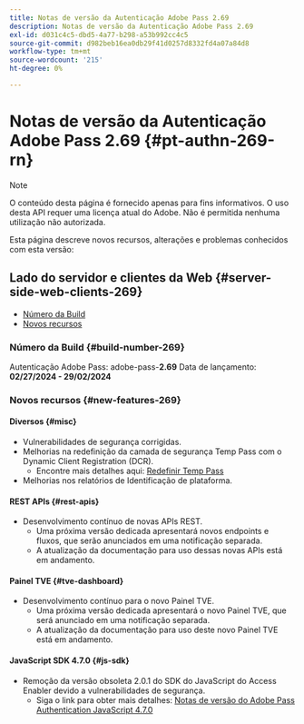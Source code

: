 ```yaml
---
title: Notas de versão da Autenticação Adobe Pass 2.69
description: Notas de versão da Autenticação Adobe Pass 2.69
exl-id: d031c4c5-dbd5-4a77-b298-a53b992cc4c5
source-git-commit: d982beb16ea0db29f41d0257d8332fd4a07a84d8
workflow-type: tm+mt
source-wordcount: '215'
ht-degree: 0%

---
```


# Notas de versão da Autenticação Adobe Pass 2.69 {#pt-authn-269-rn}

>[!NOTE]
>
>O conteúdo desta página é fornecido apenas para fins informativos. O uso desta API requer uma licença atual do Adobe. Não é permitida nenhuma utilização não autorizada.

Esta página descreve novos recursos, alterações e problemas conhecidos com esta versão:

## Lado do servidor e clientes da Web {#server-side-web-clients-269}

* [Número da Build](#build-number-269)
* [Novos recursos](#new-features-269)

### Número da Build {#build-number-269}

Autenticação Adobe Pass: adobe-pass-**2.69**
Data de lançamento: **02/27/2024 - 29/02/2024**

### Novos recursos {#new-features-269}

#### Diversos {#misc}

* Vulnerabilidades de segurança corrigidas.
* Melhorias na redefinição da camada de segurança Temp Pass com o Dynamic Client Registration (DCR).
   * Encontre mais detalhes aqui: [Redefinir Temp Pass](../integration-guide-programmers/features-premium/temporary-access/reset-temp-pass.md)
* Melhorias nos relatórios de Identificação de plataforma.

#### REST APIs {#rest-apis}

* Desenvolvimento contínuo de novas APIs REST.
   * Uma próxima versão dedicada apresentará novos endpoints e fluxos, que serão anunciados em uma notificação separada.
   * A atualização da documentação para uso dessas novas APIs está em andamento.

#### Painel TVE {#tve-dashboard}

* Desenvolvimento contínuo para o novo Painel TVE.
   * Uma próxima versão dedicada apresentará o novo Painel TVE, que será anunciado em uma notificação separada.
   * A atualização da documentação para uso deste novo Painel TVE está em andamento.

#### JavaScript SDK 4.7.0 {#js-sdk}

* Remoção da versão obsoleta 2.0.1 do SDK do JavaScript do Access Enabler devido a vulnerabilidades de segurança.
   * Siga o link para obter mais detalhes: [Notas de versão do Adobe Pass Authentication JavaScript 4.7.0](authn-rn-javascript-470.md)
